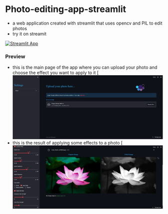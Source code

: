 # Photo-editing-app-streamlit
 - a web application created with streamlit that uses opencv and PIL to edit photos
- try it on streamit

[![Streamlit App](https://static.streamlit.io/badges/streamlit_badge_black_white.svg)]([https://<your-custom-subdomain>.streamlit.app](https://andrew2077-photo-editing-app-streamlit-app-17hzbq.streamlit.app))

### Preview

- this is the main page of the app where you can upload your photo and choose the effect you want to apply to it
[![preview](imgs/preview1.png)
- this is the result of applying some effects to a photo
[![preview](imgs/preview2.png)